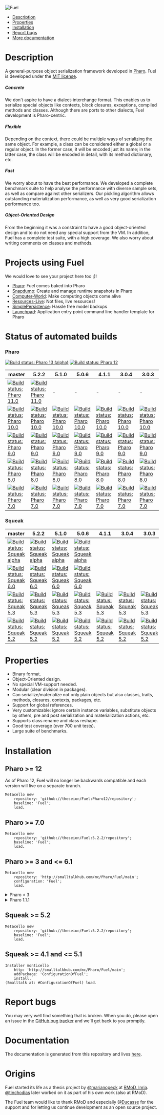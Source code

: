  ![Fuel](resources/logo-fuel-header.png)

- [Description](#description)
- [Properties](#properties)
- [Installation](#installation)
- [Report bugs](#report-bugs)
- [More documentation](#more-documentation)
# Description
A general-purpose object serialization framework developed in [Pharo](https://pharo.org). Fuel is developed under the [MIT license](http://www.opensource.org/licenses/mit-license.php).
##### Concrete
We don't aspire to have a dialect-interchange format. This enables us to serialize special objects like contexts, block closures, exceptions, compiled methods and classes. Although there are ports to other dialects, Fuel development is Pharo-centric.
##### Flexible
Depending on the context, there could be multiple ways of serializing the same object. For example, a class can be considered either a global or a regular object. In the former case, it will be encoded just its name; in the latter case, the class will be encoded in detail, with its method dictionary, etc.
##### Fast
We worry about to have the best performance. We developed a complete benchmark suite to help analyse the performance with diverse sample sets, as well as compare against other serializers. Our pickling algorithm allows outstanding materialization performance, as well as very good serialization performance too.
##### Object-Oriented Design
From the beginning it was a constraint to have a good object-oriented design and to do not need any special support from the VM. In addition, Fuel has a complete test suite, with a high coverage. We also worry about writing comments on classes and methods.

# Projects using Fuel
We would love to see your project here too ;)!
- [Pharo](http://pharo.org): Fuel comes baked into Pharo
- [Snapdump](https://github.com/zweidenker/snapdump): Create and manage runtime snapshots in Pharo
- [Computer-World](https://github.com/seandenigris/Computer-World): Make computing objects come alive
- [Resources-Live](https://github.com/seandenigris/Resources-Live): Not files, live resources!
- [SimplePersistence](https://github.com/seandenigris/Simple-Persistence): Hassle free model backups
- [Launchpad](https://github.com/ba-st/Launchpad): Application entry point command line handler template for Pharo

# Status of automated builds
### Pharo

[![Build status: Pharo 13 (alpha)](https://img.shields.io/github/actions/workflow/status/theseion/fuel/pharo-13.0.yaml?branch=Pharo13&label=Pharo%2013%20(alpha)&logo=github)](https://github.com/theseion/Fuel/actions/workflows/pharo-13.0.yaml)
[![Build status: Pharo 12](https://img.shields.io/github/actions/workflow/status/theseion/fuel/pharo-12.0.yaml?branch=Pharo12&label=Pharo%2012&logo=github)](https://github.com/theseion/Fuel/actions/workflows/pharo-12.0.yaml)

master | 5.2.2 | 5.1.0 | 5.0.6 | 4.1.1 | 3.0.4 | 3.0.3 |
 ------------ | ------------ | ------------ | ------------ | ------------ | ------------ | ------------- |
[![Build status: Pharo 11.0](https://img.shields.io/github/actions/workflow/status/theseion/fuel/pharo-11.0.yaml?branch=master&label=11.0&logo=github)](https://github.com/theseion/Fuel/actions/workflows/pharo-11.0.yaml) | [![Build status: Pharo 11.0](https://img.shields.io/github/actions/workflow/status/theseion/fuel/pharo-11.0.yaml?branch=5.2.2&label=11.0&logo=github)](https://github.com/theseion/Fuel/actions/workflows/pharo-11.0.yaml) | - | - | - | - | - |
[![Build status: Pharo 10.0](https://img.shields.io/github/actions/workflow/status/theseion/fuel/pharo-10.0.yaml?branch=master&label=10.0&logo=github)](https://github.com/theseion/Fuel/actions/workflows/pharo-10.0.yaml) | [![Build status: Pharo 10.0](https://img.shields.io/github/actions/workflow/status/theseion/fuel/pharo-10.0.yaml?branch=5.2.2&label=10.0&logo=github)](https://github.com/theseion/Fuel/actions/workflows/pharo-10.0.yaml) | [![Build status: Pharo 10.0](https://img.shields.io/github/actions/workflow/status/theseion/fuel/pharo-10.0.yaml?branch=5.1.0&label=10.0&logo=github)](https://github.com/theseion/Fuel/actions/workflows/pharo-10.0.yaml) | [![Build status: Pharo 10.0](https://img.shields.io/github/actions/workflow/status/theseion/fuel/pharo-10.0.yaml?branch=5.0.6&label=10.0&logo=github)](https://github.com/theseion/Fuel/actions/workflows/pharo-10.0.yaml) | [![Build status: Pharo 10.0](https://img.shields.io/github/actions/workflow/status/theseion/fuel/pharo-10.0.yaml?branch=4.1.1&label=10.0&logo=github)](https://github.com/theseion/Fuel/actions/workflows/pharo-10.0.yaml) | [![Build status: Pharo 10.0](https://img.shields.io/github/actions/workflow/status/theseion/fuel/pharo-10.0.yaml?branch=3.0.4&label=10.0&logo=github)](https://github.com/theseion/Fuel/actions/workflows/pharo-10.0.yaml) | [![Build status: Pharo 10.0](https://img.shields.io/github/actions/workflow/status/theseion/fuel/pharo-10.0.yaml?branch=3.0.3&label=10.0&logo=github)](https://github.com/theseion/Fuel/actions/workflows/pharo-10.0.yaml) |
[![Build status: Pharo 9.0](https://img.shields.io/github/actions/workflow/status/theseion/fuel/pharo-9.0.yaml?branch=master&label=9.0&logo=github)](https://github.com/theseion/Fuel/actions/workflows/pharo-9.0.yaml) | [![Build status: Pharo 9.0](https://img.shields.io/github/actions/workflow/status/theseion/fuel/pharo-9.0.yaml?branch=5.2.2&label=9.0&logo=github)](https://github.com/theseion/Fuel/actions/workflows/pharo-9.0.yaml) | [![Build status: Pharo 9.0](https://img.shields.io/github/actions/workflow/status/theseion/fuel/pharo-9.0.yaml?branch=5.1.0&label=9.0&logo=github)](https://github.com/theseion/Fuel/actions/workflows/pharo-9.0.yaml) | [![Build status: Pharo 9.0](https://img.shields.io/github/actions/workflow/status/theseion/fuel/pharo-9.0.yaml?branch=5.0.6&label=9.0&logo=github)](https://github.com/theseion/Fuel/actions/workflows/pharo-9.0.yaml) | [![Build status: Pharo 9.0](https://img.shields.io/github/actions/workflow/status/theseion/fuel/pharo-9.0.yaml?branch=4.1.1&label=9.0&logo=github)](https://github.com/theseion/Fuel/actions/workflows/pharo-9.0.yaml) | [![Build status: Pharo 9.0](https://img.shields.io/github/actions/workflow/status/theseion/fuel/pharo-9.0.yaml?branch=3.0.4&label=9.0&logo=github)](https://github.com/theseion/Fuel/actions/workflows/pharo-9.0.yaml) | [![Build status: Pharo 9.0](https://img.shields.io/github/actions/workflow/status/theseion/fuel/pharo-9.0.yaml?branch=3.0.3&label=9.0&logo=github)](https://github.com/theseion/Fuel/actions/workflows/pharo-9.0.yaml) |
[![Build status: Pharo 8.0](https://img.shields.io/github/actions/workflow/status/theseion/fuel/pharo-8.0.yaml?branch=master&label=8.0&logo=github)](https://github.com/theseion/Fuel/actions/workflows/pharo-8.0.yaml) | [![Build status: Pharo 8.0](https://img.shields.io/github/actions/workflow/status/theseion/fuel/pharo-8.0.yaml?branch=5.2.2&label=8.0&logo=github)](https://github.com/theseion/Fuel/actions/workflows/pharo-8.0.yaml) | [![Build status: Pharo 8.0](https://img.shields.io/github/actions/workflow/status/theseion/fuel/pharo-8.0.yaml?branch=5.1.0&label=8.0&logo=github)](https://github.com/theseion/Fuel/actions/workflows/pharo-8.0.yaml) | [![Build status: Pharo 8.0](https://img.shields.io/github/actions/workflow/status/theseion/fuel/pharo-8.0.yaml?branch=5.0.6&label=8.0&logo=github)](https://github.com/theseion/Fuel/actions/workflows/pharo-8.0.yaml) | [![Build status: Pharo 8.0](https://img.shields.io/github/actions/workflow/status/theseion/fuel/pharo-8.0.yaml?branch=4.1.1&label=8.0&logo=github)](https://github.com/theseion/Fuel/actions/workflows/pharo-8.0.yaml) | [![Build status: Pharo 8.0](https://img.shields.io/github/actions/workflow/status/theseion/fuel/pharo-8.0.yaml?branch=3.0.4&label=8.0&logo=github)](https://github.com/theseion/Fuel/actions/workflows/pharo-8.0.yaml) | [![Build status: Pharo 8.0](https://img.shields.io/github/actions/workflow/status/theseion/fuel/pharo-8.0.yaml?branch=3.0.3&label=8.0&logo=github)](https://github.com/theseion/Fuel/actions/workflows/pharo-8.0.yaml) |
[![Build status: Pharo 7.0](https://img.shields.io/github/actions/workflow/status/theseion/fuel/pharo-7.0.yaml?branch=master&label=7.0&logo=github)](https://github.com/theseion/Fuel/actions/workflows/pharo-7.0.yaml) | [![Build status: Pharo 7.0](https://img.shields.io/github/actions/workflow/status/theseion/fuel/pharo-7.0.yaml?branch=5.2.2&label=7.0&logo=github)](https://github.com/theseion/Fuel/actions/workflows/pharo-7.0.yaml) | [![Build status: Pharo 7.0](https://img.shields.io/github/actions/workflow/status/theseion/fuel/pharo-7.0.yaml?branch=5.1.0&label=7.0&logo=github)](https://github.com/theseion/Fuel/actions/workflows/pharo-7.0.yaml) | [![Build status: Pharo 7.0](https://img.shields.io/github/actions/workflow/status/theseion/fuel/pharo-7.0.yaml?branch=5.0.6&label=7.0&logo=github)](https://github.com/theseion/Fuel/actions/workflows/pharo-7.0.yaml) | [![Build status: Pharo 7.0](https://img.shields.io/github/actions/workflow/status/theseion/fuel/pharo-7.0.yaml?branch=4.1.1&label=7.0&logo=github)](https://github.com/theseion/Fuel/actions/workflows/pharo-7.0.yaml) | [![Build status: Pharo 7.0](https://img.shields.io/github/actions/workflow/status/theseion/fuel/pharo-7.0.yaml?branch=3.0.4&label=7.0&logo=github)](https://github.com/theseion/Fuel/actions/workflows/pharo-7.0.yaml) | [![Build status: Pharo 7.0](https://img.shields.io/github/actions/workflow/status/theseion/fuel/pharo-7.0.yaml?branch=3.0.3&label=7.0&logo=github)](https://github.com/theseion/Fuel/actions/workflows/pharo-7.0.yaml) |

### Squeak
master | 5.2.2 | 5.1.0 | 5.0.6 | 4.1.1 | 3.0.4 | 3.0.3 |
------------- | ------------- | ------------- | ------------- | ----------- | ------------ | ------------- |
[![Build status: Squeak alpha](https://img.shields.io/github/actions/workflow/status/theseion/fuel/squeak-alpha.yaml?branch=master&label=alpha&logo=github)](https://github.com/theseion/Fuel/actions/workflows/squeak-alpha.yaml) | [![Build status: Squeak alpha](https://img.shields.io/github/actions/workflow/status/theseion/fuel/squeak-alpha.yaml?branch=5.2.2&label=alpha&logo=github)](https://github.com/theseion/Fuel/actions/workflows/squeak-alpha.yaml) | [![Build status: Squeak alpha](https://img.shields.io/github/actions/workflow/status/theseion/fuel/squeak-alpha.yaml?branch=5.1.0&label=alpha&logo=github)](https://github.com/theseion/Fuel/actions/workflows/squeak-alpha.yaml) | [![Build status: Squeak alpha](https://img.shields.io/github/actions/workflow/status/theseion/fuel/squeak-alpha.yaml?branch=5.0.6&label=alpha&logo=github)](https://github.com/theseion/Fuel/actions/workflows/squeak-alpha.yaml) |
[![Build status: Squeak 6.0](https://img.shields.io/github/actions/workflow/status/theseion/fuel/squeak-6.0.yaml?branch=master&label=6.0&logo=github)](https://github.com/theseion/Fuel/actions/workflows/squeak-6.0.yaml) | [![Build status: Squeak 6.0](https://img.shields.io/github/actions/workflow/status/theseion/fuel/squeak-6.0.yaml?branch=5.2.2&label=6.0&logo=github)](https://github.com/theseion/Fuel/actions/workflows/squeak-6.0.yaml) | [![Build status: Squeak 6.0](https://img.shields.io/github/actions/workflow/status/theseion/fuel/squeak-6.0.yaml?branch=5.1.0&label=6.0&logo=github)](https://github.com/theseion/Fuel/actions/workflows/squeak-6.0.yaml) | [![Build status: Squeak 6.0](https://img.shields.io/github/actions/workflow/status/theseion/fuel/squeak-6.0.yaml?branch=5.0.6&label=6.0&logo=github)](https://github.com/theseion/Fuel/actions/workflows/squeak-6.0.yaml) |
[![Build status: Squeak 5.3](https://img.shields.io/github/actions/workflow/status/theseion/fuel/squeak-5.3.yaml?branch=master&label=5.3&logo=github)](https://github.com/theseion/Fuel/actions/workflows/squeak-5.3.yaml) | [![Build status: Squeak 5.3](https://img.shields.io/github/actions/workflow/status/theseion/fuel/squeak-5.3.yaml?branch=5.2.2&label=5.3&logo=github)](https://github.com/theseion/Fuel/actions/workflows/squeak-5.3.yaml) | [![Build status: Squeak 5.3](https://img.shields.io/github/actions/workflow/status/theseion/fuel/squeak-5.3.yaml?branch=5.1.0&label=5.3&logo=github)](https://github.com/theseion/Fuel/actions/workflows/squeak-5.3.yaml) | [![Build status: Squeak 5.3](https://img.shields.io/github/actions/workflow/status/theseion/fuel/squeak-5.3.yaml?branch=5.0.6&label=5.3&logo=github)](https://github.com/theseion/Fuel/actions/workflows/squeak-5.3.yaml) | [![Build status: Squeak 5.3](https://img.shields.io/github/actions/workflow/status/theseion/fuel/squeak-5.3.yaml?branch=4.1.1&label=5.3&logo=github)](https://github.com/theseion/Fuel/actions/workflows/squeak-5.3.yaml) | [![Build status: Squeak 5.3](https://img.shields.io/github/actions/workflow/status/theseion/fuel/squeak-5.3.yaml?branch=3.0.4&label=5.3&logo=github)](https://github.com/theseion/Fuel/actions/workflows/squeak-5.3.yaml) | [![Build status: Squeak 5.3](https://img.shields.io/github/actions/workflow/status/theseion/fuel/squeak-5.3.yaml?branch=3.0.3&label=5.3&logo=github)](https://github.com/theseion/Fuel/actions/workflows/squeak-5.3.yaml) |
[![Build status: Squeak 5.2](https://img.shields.io/github/actions/workflow/status/theseion/fuel/squeak-5.2.yaml?branch=master&label=5.2&logo=github)](https://github.com/theseion/Fuel/actions/workflows/squeak-5.2.yaml) | [![Build status: Squeak 5.2](https://img.shields.io/github/actions/workflow/status/theseion/fuel/squeak-5.2.yaml?branch=5.2.2&label=5.2&logo=github)](https://github.com/theseion/Fuel/actions/workflows/squeak-5.2.yaml) | [![Build status: Squeak 5.2](https://img.shields.io/github/actions/workflow/status/theseion/fuel/squeak-5.2.yaml?branch=5.1.0&label=5.2&logo=github)](https://github.com/theseion/Fuel/actions/workflows/squeak-5.2.yaml) | [![Build status: Squeak 5.2](https://img.shields.io/github/actions/workflow/status/theseion/fuel/squeak-5.2.yaml?branch=5.0.6&label=5.2&logo=github)](https://github.com/theseion/Fuel/actions/workflows/squeak-5.2.yaml) | [![Build status: Squeak 5.2](https://img.shields.io/github/actions/workflow/status/theseion/fuel/squeak-5.2.yaml?branch=4.1.1&label=5.2&logo=github)](https://github.com/theseion/Fuel/actions/workflows/squeak-5.2.yaml) | [![Build status: Squeak 5.2](https://img.shields.io/github/actions/workflow/status/theseion/fuel/squeak-5.2.yaml?branch=3.0.4&label=5.2&logo=github)](https://github.com/theseion/Fuel/actions/workflows/squeak-5.2.yaml) | [![Build status: Squeak 5.2](https://img.shields.io/github/actions/workflow/status/theseion/fuel/squeak-5.2.yaml?branch=3.0.3&label=5.2&logo=github)](https://github.com/theseion/Fuel/actions/workflows/squeak-5.2.yaml) |

# Properties
- Binary format.
- Object-Oriented design.
- No special VM-support needed.
- Modular (clear division in packages).
- Can serialize/materialize not only plain objects but also classes, traits, methods, closures, contexts, packages, etc.
- Support for global references.
- Very customizable: ignore certain instance variables, substitute objects by others, pre and post serialization and materialization actions, etc.
- Supports class rename and class reshape.
- Good test coverage (over 700 unit tests).
- Large suite of benchmarks.


# Installation

## Pharo >= 12
As of Pharo 12, Fuel will no longer be backwards compatible and each version
will live on a separate branch.

```
Metacello new
    repository: 'github://theseion/Fuel:Pharo12/repository';
    baseline: 'Fuel';
    load.
```

## Pharo >= 7.0
```smalltalk
Metacello new
    repository: 'github://theseion/Fuel:5.2.2/repository';
    baseline: 'Fuel';
    load.
```

## Pharo >= 3 and <= 6.1
```smalltalk
Metacello new
    repository: 'http://smalltalkhub.com/mc/Pharo/Fuel/main';
    configuration: 'Fuel';
    load.
```

<details>
  <summary>Pharo < 3</summary>

```smalltalk
Gofer new
    url: 'http://smalltalkhub.com/mc/Pharo/Fuel/main';
    package: 'ConfigurationOfFuel';
    load.
(Smalltalk at: #ConfigurationOfFuel) load.
```
</details>

<details>
  <summary>Pharo 1.1.1</summary>
  
```smalltalk
Gofer new
    url: 'http://smalltalkhub.com/mc/Pharo/Fuel/main';
    package: 'ConfigurationOfFuel';
    load.
(Smalltalk at: #ConfigurationOfFuel) project load: '1.9.4'.
```
</details>

## Squeak >= 5.2
```smalltalk
Metacello new
    repository: 'github://theseion/Fuel:5.2.2/repository';
    baseline: 'Fuel';
    load.
```

## Squeak >= 4.1 and <= 5.1
```smalltalk
Installer monticello
    http: 'http://smalltalkhub.com/mc/Pharo/Fuel/main';
    addPackage: 'ConfigurationOfFuel';
    install.
(Smalltalk at: #ConfigurationOfFuel) load.
```

# Report bugs
You may very well find something that is broken. When you do, please open an issue in the [GitHub bug tracker](https://github.com/theseion/Fuel/issues) and we'll get back to you promptly.

# Documentation
The documentation is generated from this repository and lives [here](https://theseion.github.io/Fuel).

# Origins
Fuel started its life as a thesis project by [@marianopeck](https://github.com/marianopeck) at [RMoD, Inria](https://rmod.inria.fr/web).
[@tinchodias](https://github.com/tinchodias) later worked on it as part of his own work (also at RMoD).


The Fuel team would like to thank RMoD and especially [@Ducasse](https://github.com/Ducasse) for the support and for letting us continue development as an open source project.
